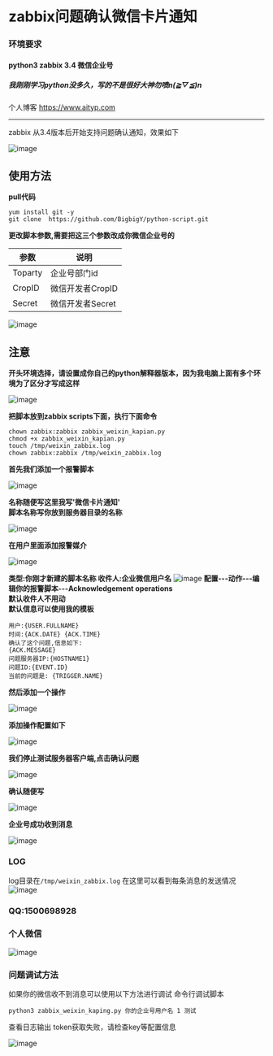 # zabbix问题确认微信卡片通知

### 环境要求

#### python3 zabbix 3.4 微信企业号
##### 我刚刚学习python没多久，写的不是很好大神勿喷n(*≧▽≦*)n
个人博客
https://www.aityp.com

---
zabbix 从3.4版本后开始支持问题确认通知，效果如下

![image](https://typ.oss-cn-shanghai.aliyuncs.com/markdown/2017/10/zabbix_weixin_1.jpg)

## 使用方法

**pull代码**
```
yum install git -y
git clone  https://github.com/BigbigY/python-script.git
```
**更改脚本参数,需要把这三个参数改成你微信企业号的**

参数 | 说明
---|---
Toparty | 企业号部门id
CropID | 微信开发者CropID
Secret | 微信开发者Secret


![image](https://typ.oss-cn-shanghai.aliyuncs.com/markdown/2017/10/11.png)

## 注意
**开头环境选择，请设置成你自己的python解释器版本，因为我电脑上面有多个环境为了区分才写成这样**

![image](https://typ.oss-cn-shanghai.aliyuncs.com/markdown/2017/10/12.png)

**把脚本放到zabbix scripts下面，执行下面命令**
```
chown zabbix:zabbix zabbix_weixin_kapian.py
chmod +x zabbix_weixin_kapian.py
touch /tmp/weixin_zabbix.log
chown zabbix:zabbix /tmp/weixin_zabbix.log
```

**首先我们添加一个报警脚本**

![image](https://typ.oss-cn-shanghai.aliyuncs.com/markdown/2017/10/1.png)

**名称随便写这里我写'微信卡片通知'   
脚本名称写你放到服务器目录的名称**

![image](https://typ.oss-cn-shanghai.aliyuncs.com/markdown/2017/10/2.png)

**在用户里面添加报警媒介**


![image](https://typ.oss-cn-shanghai.aliyuncs.com/markdown/2017/10/3.png)

**类型:你刚才新建的脚本名称
收件人:企业微信用户名**
![image](https://typ.oss-cn-shanghai.aliyuncs.com/markdown/2017/10/4.png)
**配置---动作---编辑你的报警脚本---Acknowledgement operations   
默认收件人不用动   
默认信息可以使用我的模板**   
```
用户:{USER.FULLNAME} 
时间:{ACK.DATE} {ACK.TIME} 
确认了这个问题,信息如下:
{ACK.MESSAGE}
问题服务器IP:{HOSTNAME1}
问题ID:{EVENT.ID}
当前的问题是: {TRIGGER.NAME}
```
**然后添加一个操作**

![image](https://typ.oss-cn-shanghai.aliyuncs.com/markdown/2017/10/5.png)

**添加操作配置如下**

![image](https://typ.oss-cn-shanghai.aliyuncs.com/markdown/2017/10/6.png)

**我们停止测试服务器客户端,点击确认问题**

![image](https://typ.oss-cn-shanghai.aliyuncs.com/markdown/2017/10/8.png)

**确认随便写**

![image](https://typ.oss-cn-shanghai.aliyuncs.com/markdown/2017/10/9.png)

**企业号成功收到消息**

![image](https://typ.oss-cn-shanghai.aliyuncs.com/markdown/2017/10/10.png)


### LOG
log目录在`/tmp/weixin_zabbix.log`
在这里可以看到每条消息的发送情况
![image](https://typ.oss-cn-shanghai.aliyuncs.com/markdown/2017/10/13.png)

### QQ:1500698928
### 个人微信
![image](https://typ.oss-cn-shanghai.aliyuncs.com/markdown/2017/10/14.jpg)

### 问题调试方法
如果你的微信收不到消息可以使用以下方法进行调试
命令行调试脚本
```
python3 zabbix_weixin_kaping.py 你的企业号用户名 1 测试
```
查看日志输出
token获取失败，请检查key等配置信息

![image](https://typ.oss-cn-shanghai.aliyuncs.com/markdown/2017/10/15.png)
